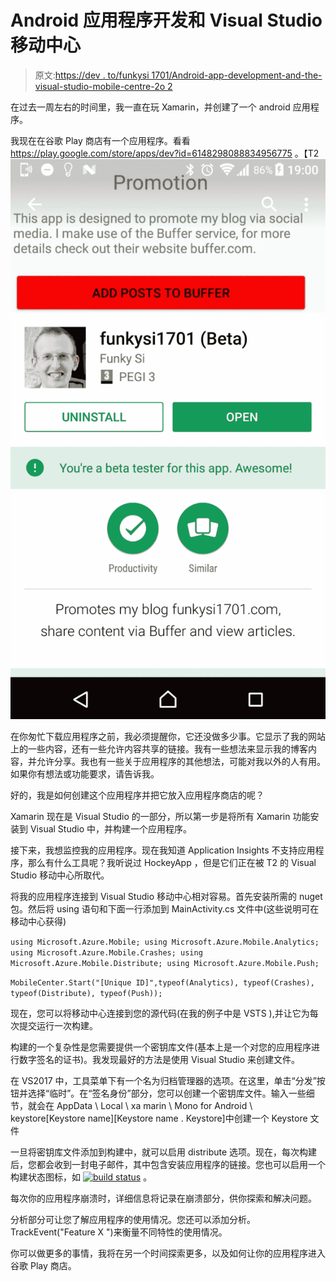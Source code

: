 # Android 应用程序开发和 Visual Studio 移动中心

> 原文:[https://dev . to/funkysi 1701/Android-app-development-and-the-visual-studio-mobile-centre-2o 2](https://dev.to/funkysi1701/android-app-development-and-the-visual-studio-mobile-centre-2o2)

在过去一周左右的时间里，我一直在玩 Xamarin，并创建了一个 android 应用程序。

我现在在谷歌 Play 商店有一个应用程序。看看 https://play.google.com/store/apps/dev?id=6148298088834956775 。【T2![](img/7874bae2c8f002a243050a6dee76ffcd.png)

在你匆忙下载应用程序之前，我必须提醒你，它还没做多少事。它显示了我的网站上的一些内容，还有一些允许内容共享的链接。我有一些想法来显示我的博客内容，并允许分享。我也有一些关于应用程序的其他想法，可能对我以外的人有用。如果你有想法或功能要求，请告诉我。

好的，我是如何创建这个应用程序并把它放入应用程序商店的呢？

Xamarin 现在是 Visual Studio 的一部分，所以第一步是将所有 Xamarin 功能安装到 Visual Studio 中，并构建一个应用程序。

接下来，我想监控我的应用程序。现在我知道 Application Insights 不支持应用程序，那么有什么工具呢？我听说过 HockeyApp ，但是它们正在被 T2 的 Visual Studio 移动中心所取代。

将我的应用程序连接到 Visual Studio 移动中心相对容易。首先安装所需的 nuget 包。然后将 using 语句和下面一行添加到 MainActivity.cs 文件中(这些说明可在移动中心获得)

`using Microsoft.Azure.Mobile;
using Microsoft.Azure.Mobile.Analytics;
using Microsoft.Azure.Mobile.Crashes;
using Microsoft.Azure.Mobile.Distribute;
using Microsoft.Azure.Mobile.Push;`

`MobileCenter.Start("[Unique ID]",typeof(Analytics), typeof(Crashes), typeof(Distribute), typeof(Push));`

现在，您可以将移动中心连接到您的源代码(在我的例子中是 VSTS ),并让它为每次提交运行一次构建。

构建的一个复杂性是您需要提供一个密钥库文件(基本上是一个对您的应用程序进行数字签名的证书)。我发现最好的方法是使用 Visual Studio 来创建文件。

在 VS2017 中，工具菜单下有一个名为归档管理器的选项。在这里，单击“分发”按钮并选择“临时”。在“签名身份”部分，您可以创建一个密钥库文件。输入一些细节，就会在 AppData \ Local \ xa marin \ Mono for Android \ keystore[Keystore name][Keystore name . Keystore]中创建一个 Keystore 文件

一旦将密钥库文件添加到构建中，就可以启用 distribute 选项。现在，每次构建后，您都会收到一封电子邮件，其中包含安装应用程序的链接。您也可以启用一个构建状态图标，如 [![build status](img/4443d7054388d403c2c8aa411564a62f.png)](https://res.cloudinary.com/practicaldev/image/fetch/s--8azsPz2M--/c_limit%2Cf_auto%2Cfl_progressive%2Cq_auto%2Cw_880/https://build.mobile.azure.com/v0.1/apps/c13c4e24-b40b-432b-87be-e1351f2fca47/branches/master/badge) 。

每次你的应用程序崩溃时，详细信息将记录在崩溃部分，供你探索和解决问题。

分析部分可让您了解应用程序的使用情况。您还可以添加分析。TrackEvent("Feature X ")来衡量不同特性的使用情况。

你可以做更多的事情，我将在另一个时间探索更多，以及如何让你的应用程序进入谷歌 Play 商店。